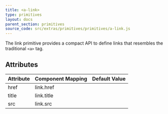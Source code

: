 ```yaml
---
title: <a-link>
type: primitives
layout: docs
parent_section: primitives
source_code: src/extras/primitives/primitives/a-link.js
---
```


The link primitive provides a compact API to define links that resembles
the traditional `<a>` tag.

## Attributes

| Attribute             | Component Mapping              | Default Value |
|-----------------------|--------------------------------|---------------|
| href                  | link.href                      |               |
| title                 | link.title                     |               |
| src                   | link.src                       |               |

